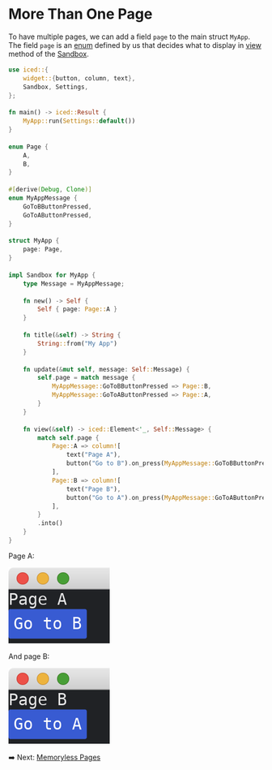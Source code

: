 # More Than One Page

To have multiple pages, we can add a field `page` to the main struct `MyApp`.
The field `page` is an [enum](https://doc.rust-lang.org/std/keyword.enum.html) defined by us that decides what to display in [view](https://docs.rs/iced/latest/iced/trait.Sandbox.html#tymethod.view) method of the [Sandbox](https://docs.iced.rs/iced/trait.Sandbox.html).

```rust
use iced::{
    widget::{button, column, text},
    Sandbox, Settings,
};

fn main() -> iced::Result {
    MyApp::run(Settings::default())
}

enum Page {
    A,
    B,
}

#[derive(Debug, Clone)]
enum MyAppMessage {
    GoToBButtonPressed,
    GoToAButtonPressed,
}

struct MyApp {
    page: Page,
}

impl Sandbox for MyApp {
    type Message = MyAppMessage;

    fn new() -> Self {
        Self { page: Page::A }
    }

    fn title(&self) -> String {
        String::from("My App")
    }

    fn update(&mut self, message: Self::Message) {
        self.page = match message {
            MyAppMessage::GoToBButtonPressed => Page::B,
            MyAppMessage::GoToAButtonPressed => Page::A,
        }
    }

    fn view(&self) -> iced::Element<'_, Self::Message> {
        match self.page {
            Page::A => column![
                text("Page A"),
                button("Go to B").on_press(MyAppMessage::GoToBButtonPressed),
            ],
            Page::B => column![
                text("Page B"),
                button("Go to A").on_press(MyAppMessage::GoToAButtonPressed),
            ],
        }
        .into()
    }
}
```

Page A:

![Page A](./pic/more_than_one_page_a.png)

And page B:

![Page B](./pic/more_than_one_page_b.png)

:arrow_right:  Next: [Memoryless Pages](./memoryless_pages.md)
